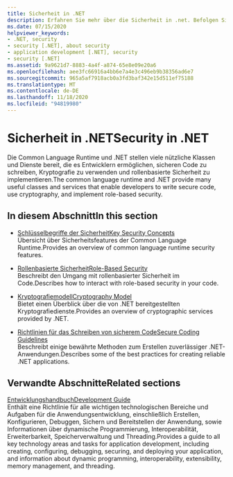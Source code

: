 ```yaml
---
title: Sicherheit in .NET
description: Erfahren Sie mehr über die Sicherheit in .net. Befolgen Sie die Links, in denen wichtige Sicherheitskonzepte, rollenbasierte Sicherheit, kryptografiemodelle und Richtlinien für sicheres Programmieren beschrieben werden.
ms.date: 07/15/2020
helpviewer_keywords:
- .NET, security
- security [.NET], about security
- application development [.NET], security
- security [.NET]
ms.assetid: 9a9621d7-8883-4a4f-a874-65e8e09e20a6
ms.openlocfilehash: aee3fc66916a4bb6e7a4e3c496eb9b38356ad6e7
ms.sourcegitcommit: 965a5af7918acb0a3fd3baf342e15d511ef75188
ms.translationtype: MT
ms.contentlocale: de-DE
ms.lasthandoff: 11/18/2020
ms.locfileid: "94819980"
---
```

# <a name="security-in-net"></a><span data-ttu-id="ec8d0-104">Sicherheit in .NET</span><span class="sxs-lookup"><span data-stu-id="ec8d0-104">Security in .NET</span></span>

<span data-ttu-id="ec8d0-105">Die Common Language Runtime und .NET stellen viele nützliche Klassen und Dienste bereit, die es Entwicklern ermöglichen, sicheren Code zu schreiben, Kryptografie zu verwenden und rollenbasierte Sicherheit zu implementieren.</span><span class="sxs-lookup"><span data-stu-id="ec8d0-105">The common language runtime and .NET provide many useful classes and services that enable developers to write secure code, use cryptography, and implement role-based security.</span></span>

## <a name="in-this-section"></a><span data-ttu-id="ec8d0-106">In diesem Abschnitt</span><span class="sxs-lookup"><span data-stu-id="ec8d0-106">In this section</span></span>

- [<span data-ttu-id="ec8d0-107">Schlüsselbegriffe der Sicherheit</span><span class="sxs-lookup"><span data-stu-id="ec8d0-107">Key Security Concepts</span></span>](key-security-concepts.md)  
<span data-ttu-id="ec8d0-108">Übersicht über Sicherheitsfeatures der Common Language Runtime.</span><span class="sxs-lookup"><span data-stu-id="ec8d0-108">Provides an overview of common language runtime security features.</span></span>

- [<span data-ttu-id="ec8d0-109">Rollenbasierte Sicherheit</span><span class="sxs-lookup"><span data-stu-id="ec8d0-109">Role-Based Security</span></span>](role-based-security.md)  
<span data-ttu-id="ec8d0-110">Beschreibt den Umgang mit rollenbasierter Sicherheit im Code.</span><span class="sxs-lookup"><span data-stu-id="ec8d0-110">Describes how to interact with role-based security in your code.</span></span>

- [<span data-ttu-id="ec8d0-111">Kryptografiemodell</span><span class="sxs-lookup"><span data-stu-id="ec8d0-111">Cryptography Model</span></span>](cryptography-model.md)  
<span data-ttu-id="ec8d0-112">Bietet einen Überblick über die von .NET bereitgestellten Kryptografiedienste.</span><span class="sxs-lookup"><span data-stu-id="ec8d0-112">Provides an overview of cryptographic services provided by .NET.</span></span>

- [<span data-ttu-id="ec8d0-113">Richtlinien für das Schreiben von sicherem Code</span><span class="sxs-lookup"><span data-stu-id="ec8d0-113">Secure Coding Guidelines</span></span>](secure-coding-guidelines.md)  
<span data-ttu-id="ec8d0-114">Beschreibt einige bewährte Methoden zum Erstellen zuverlässiger .NET-Anwendungen.</span><span class="sxs-lookup"><span data-stu-id="ec8d0-114">Describes some of the best practices for creating reliable .NET applications.</span></span>

## <a name="related-sections"></a><span data-ttu-id="ec8d0-115">Verwandte Abschnitte</span><span class="sxs-lookup"><span data-stu-id="ec8d0-115">Related sections</span></span>

[<span data-ttu-id="ec8d0-116">Entwicklungshandbuch</span><span class="sxs-lookup"><span data-stu-id="ec8d0-116">Development Guide</span></span>](../../framework/development-guide.md)  
<span data-ttu-id="ec8d0-117">Enthält eine Richtlinie für alle wichtigen technologischen Bereiche und Aufgaben für die Anwendungsentwicklung, einschließlich Erstellen, Konfigurieren, Debuggen, Sichern und Bereitstellen der Anwendung, sowie Informationen über dynamische Programmierung, Interoperabilität, Erweiterbarkeit, Speicherverwaltung und Threading.</span><span class="sxs-lookup"><span data-stu-id="ec8d0-117">Provides a guide to all key technology areas and tasks for application development, including creating, configuring, debugging, securing, and deploying your application, and information about dynamic programming, interoperability, extensibility, memory management, and threading.</span></span>
